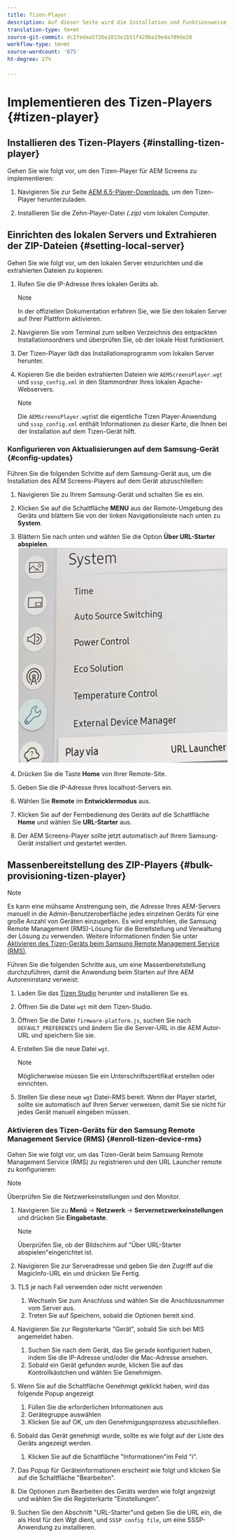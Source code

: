 ```yaml
---
title: Tizen-Player
description: Auf dieser Seite wird die Installation und Funktionsweise des Tizen-Players beschrieben.
translation-type: tm+mt
source-git-commit: dc2fedaa5726e1013e1b51f429ba19e4a709de28
workflow-type: tm+mt
source-wordcount: '675'
ht-degree: 27%

---
```



# Implementieren des Tizen-Players {#tizen-player}

## Installieren des Tizen-Players {#installing-tizen-player}

Gehen Sie wie folgt vor, um den Tizen-Player für AEM Screens zu implementieren:

1. Navigieren Sie zur Seite [AEM 6.5-Player-Downloads](https://download.macromedia.com/screens/), um den Tizen-Player herunterzuladen.

1. Installieren Sie die Zehn-Player-Datei *(.zip)* vom lokalen Computer.

## Einrichten des lokalen Servers und Extrahieren der ZIP-Dateien {#setting-local-server}

Gehen Sie wie folgt vor, um den lokalen Server einzurichten und die extrahierten Dateien zu kopieren:

1. Rufen Sie die IP-Adresse Ihres lokalen Geräts ab.
   >[!NOTE]
   >In der offiziellen Dokumentation erfahren Sie, wie Sie den lokalen Server auf Ihrer Plattform aktivieren.

1. Navigieren Sie vom Terminal zum selben Verzeichnis des entpackten Installationsordners und überprüfen Sie, ob der lokale Host funktioniert.

1. Der Tizen-Player lädt das Installationsprogramm vom lokalen Server herunter.

1. Kopieren Sie die beiden extrahierten Dateien wie `AEMScreensPlayer.wgt` und `sssp_config.xml` in den Stammordner Ihres lokalen Apache-Webservers.

   >[!NOTE]
   >Die `AEMScreensPlayer.wgt`ist die eigentliche Tizen Player-Anwendung und `sssp_config.xml` enthält Informationen zu dieser Karte, die Ihnen bei der Installation auf dem Tizen-Gerät hilft.

### Konfigurieren von Aktualisierungen auf dem Samsung-Gerät {#config-updates}

Führen Sie die folgenden Schritte auf dem Samsung-Gerät aus, um die Installation des AEM Screens-Players auf dem Gerät abzuschließen:

1. Navigieren Sie zu Ihrem Samsung-Gerät und schalten Sie es ein.

1. Klicken Sie auf die Schaltfläche **MENU** aus der Remote-Umgebung des Geräts und blättern Sie von der linken Navigationsleiste nach unten zu **System**.

1. Blättern Sie nach unten und wählen Sie die Option **Über URL-Starter abspielen**.
   ![image](/help/user-guide/assets/tizen/url-launcher.png)

1. Drücken Sie die Taste **Home** von Ihrer Remote-Site.

1. Geben Sie die IP-Adresse Ihres localhost-Servers ein.

1. Wählen Sie **Remote** im **Entwicklermodus** aus.

1. Klicken Sie auf der Fernbedienung des Geräts auf die Schaltfläche **Home** und wählen Sie **URL-Starter** aus.

1. Der AEM Screens-Player sollte jetzt automatisch auf Ihrem Samsung-Gerät installiert und gestartet werden.

## Massenbereitstellung des ZIP-Players {#bulk-provisioning-tizen-player}

>[!NOTE]
>Es kann eine mühsame Anstrengung sein, die Adresse Ihres AEM-Servers manuell in die Admin-Benutzeroberfläche jedes einzelnen Geräts für eine große Anzahl von Geräten einzugeben. Es wird empfohlen, die Samsung Remote Management (RMS)-Lösung für die Bereitstellung und Verwaltung der Lösung zu verwenden. Weitere Informationen finden Sie unter [Aktivieren des Tizen-Geräts beim Samsung Remote Management Service (RMS)](#enroll-tizen-device-rm).

Führen Sie die folgenden Schritte aus, um eine Massenbereitstellung durchzuführen, damit die Anwendung beim Starten auf Ihre AEM Autoreninstanz verweist:

1. Laden Sie das [Tizen Studio](https://developer.tizen.org/development/tizen-studio/download) herunter und installieren Sie es.
1. Öffnen Sie die Datei `wgt` mit dem Tizen-Studio.
1. Öffnen Sie die Datei `firmware-platform.js`, suchen Sie nach `DEFAULT_PREFERENCES` und ändern Sie die Server-URL in die AEM Autor-URL und speichern Sie sie.
1. Erstellen Sie die neue Datei `wgt`.

   >[!NOTE]
   >Möglicherweise müssen Sie ein Unterschriftszertifikat erstellen oder einrichten.

1. Stellen Sie diese neue `wgt` Datei-RMS bereit. Wenn der Player startet, sollte sie automatisch auf Ihren Server verweisen, damit Sie sie nicht für jedes Gerät manuell eingeben müssen.

### Aktivieren des Tizen-Geräts für den Samsung Remote Management Service (RMS) {#enroll-tizen-device-rms}

Gehen Sie wie folgt vor, um das Tizen-Gerät beim Samsung Remote Management Service (RMS) zu registrieren und den URL Launcher remote zu konfigurieren:

>[!NOTE]
>Überprüfen Sie die Netzwerkeinstellungen und den Monitor.

1. Navigieren Sie zu **Menü** -> **Netzwerk** -> **Servernetzwerkeinstellungen** und drücken Sie **Eingabetaste**.

   >[!NOTE]
   >Überprüfen Sie, ob der Bildschirm auf &quot;Über URL-Starter abspielen&quot;eingerichtet ist.

1. Navigieren Sie zur Serveradresse und geben Sie den Zugriff auf die MagicInfo-URL ein und drücken Sie Fertig.

1. TLS je nach Fall verwenden oder nicht verwenden
   1. Wechseln Sie zum Anschluss und wählen Sie die Anschlussnummer vom Server aus.
   1. Treten Sie auf Speichern, sobald die Optionen bereit sind.

1. Navigieren Sie zur Registerkarte &quot;Gerät&quot;, sobald Sie sich bei MIS angemeldet haben.
   1. Suchen Sie nach dem Gerät, das Sie gerade konfiguriert haben, indem Sie die IP-Adresse und/oder die Mac-Adresse ansehen.
   1. Sobald ein Gerät gefunden wurde, klicken Sie auf das Kontrollkästchen und wählen Sie Genehmigen.

1. Wenn Sie auf die Schaltfläche Genehmigt geklickt haben, wird das folgende Popup angezeigt
   1. Füllen Sie die erforderlichen Informationen aus
   1. Gerätegruppe auswählen
   1. Klicken Sie auf OK, um den Genehmigungsprozess abzuschließen.

1. Sobald das Gerät genehmigt wurde, sollte es wie folgt auf der Liste des Geräts angezeigt werden.
   1. Klicken Sie auf die Schaltfläche &quot;Informationen&quot;im Feld &quot;i&quot;.

1. Das Popup für Geräteinformationen erscheint wie folgt und klicken Sie auf die Schaltfläche &quot;Bearbeiten&quot;.

1. Die Optionen zum Bearbeiten des Geräts werden wie folgt angezeigt und wählen Sie die Registerkarte &quot;Einstellungen&quot;.

1. Suchen Sie den Abschnitt &quot;URL-Starter&quot;und geben Sie die URL ein, die als Host für den Wgt dient, und `SSSP config file`, um eine SSSP-Anwendung zu installieren.




